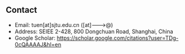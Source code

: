 ## Contact
* Email: tuen\[at\]sjtu.edu.cn (\[at\]--->@)
* Address: SEIEE 2-428, 800 Dongchuan Road, Shanghai, China
* Google Scholar: https://scholar.google.com/citations?user=TDg-0cQAAAAJ&hl=en
